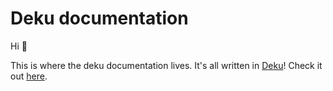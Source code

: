 # Deku documentation

Hi :wave:

This is where the deku documentation lives. It's all written in [Deku](https://github.com/mikesol/purescript-deku)! Check it out [here](https://purescript-deku.netlify.app).